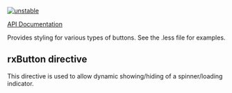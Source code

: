 [![unstable](http://badges.github.io/stability-badges/dist/unstable.svg)](http://github.com/badges/stability-badges)

[API Documentation](ngdocs/index.html#/api/rxButton.directive:rxButton)

Provides styling for various types of buttons. See the .less file for examples.

## rxButton directive

This directive is used to allow dynamic showing/hiding of a spinner/loading indicator.

